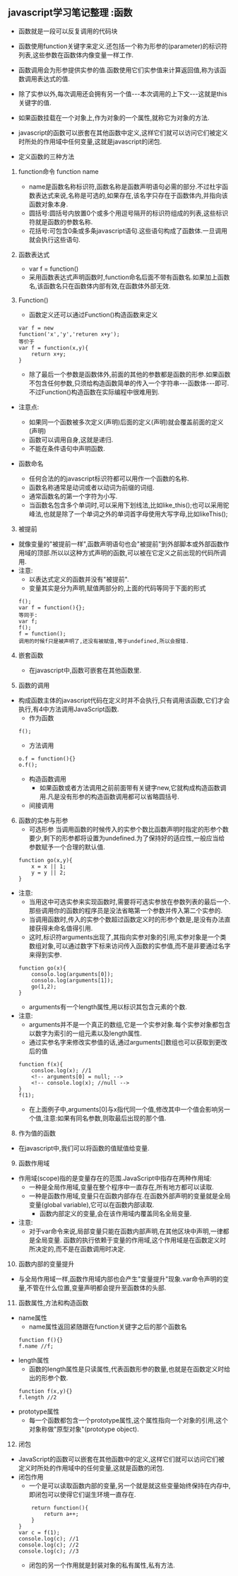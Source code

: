 ## javascript学习笔记整理 :函数
+ 函数就是一段可以反复调用的代码块
+ 函数使用function关键字来定义.还包括一个称为形参的(parameter)的标识符列表,这些参数在函数体内像变量一样工作.
+ 函数调用会为形参提供实参的值.函数使用它们实参值来计算返回值,称为该函数调用表达式的值.
+ 除了实参以外,每次调用还会拥有另一个值---本次调用的上下文---这就是this关键字的值.
+ 如果函数挂载在一个对象上,作为对象的一个属性,就称它为对象的方法.
+ javascript的函数可以嵌套在其他函数中定义,这样它们就可以访问它们被定义时所处的作用域中任何变量,这就是javascript的闭包.
  
+ 定义函数的三种方法
1.  function命令  function name
    - name是函数名称标识符,函数名称是函数声明语句必需的部分.不过杜宇函数表达式来说,名称是可选的,如果存在,该名字只存在于函数体内,并指向该函数对象本身.
    - 圆括号:圆括号内放置0个或多个用逗号隔开的标识符组成的列表,这些标识符就是函数的参数名称.
    - 花括号:可包含0条或多条javascript语句.这些语句构成了函数体.一旦调用就会执行这些语句.
2. 函数表达式
    - var f = function()
    - 采用函数表达式声明函数时,function命名后面不带有函数名.如果加上函数名,该函数名只在函数体内部有效,在函数体外部无效.
3. Function()



    - 函数定义还可以通过Function()构造函数来定义
    ```
    var f = new
    function('x','y','returen x+y');
    等价于
    var f = function(x,y){
        return x+y;
    }
    ```
    - 除了最后一个参数是函数体外,前面的其他的参数都是函数的形参.如果函数不包含任何参数,只须给构造函数简单的传入一个字符串---函数体---即可.不过Function()构造函数在实际编程中很难用到.
+ 注意点:
    - 如果同一个函数被多次定义(声明)后面的定义(声明)就会覆盖前面的定义(声明)
    - 函数可以调用自身,这就是递归.
    - 不能在条件语句中声明函数.

+ 函数命名
    - 任何合法的的javascript标识符都可以用作一个函数的名称.
    - 函数名称通常是动词或者以动词为前缀的词组.
    - 通常函数名的第一个字符为小写.
    - 当函数名包含多个单词时,可以采用下划线法,比如like_this();也可以采用驼峰法,也就是除了一个单词之外的单词首字母使用大写字母,比如likeThis();

3. 被提前
+ 就像变量的"被提前一样",函数声明语句也会"被提前"到外部脚本或外部函数作用域的顶部.所以以这种方式声明的函数,可以被在它定义之前出现的代码所调用.
+ 注意:
    - 以表达式定义的函数并没有"被提前".
    - 变量其实是分为声明,赋值两部分的,上面的代码等同于下面的形式
    ```
    f();
    var f = function(){};
    等同于:
    var f;
    f();
    f = function();
    调用的时候f只是被声明了,还没有被赋值,等于undefined,所以会报错.
    ```
4. 嵌套函数 
   - 在javascript中,函数可嵌套在其他函数里.

5. 函数的调用
+ 构成函数主体的javascript代码在定义时并不会执行,只有调用该函数,它们才会执行,有4中方法调用JavaScript函数.
    - 作为函数
    ```
    f();
    ```
    - 方法调用
    ```
    o.f = function(){}
    o.f();
    ```
    - 构造函数调用
      - 如果函数或者方法调用之前前面带有关键字new,它就构成构造函数调用.凡是没有形参的构造函数调用都可以省略圆括号.
    -  间接调用
6. 函数的实参与形参
   - 可选形参 当调用函数的时候传入的实参个数比函数声明时指定的形参个数要少,剩下的形参都将设置为undefined.为了保持好的适应性,一般应当给参数赋予一个合理的默认值.
    ```
    function go(x,y){
        x = x || 1;
        y = y || 2;
    }  
+ 注意:
    - 当用这中可选实参来实现函数时,需要将可选实参放在参数列表的最后一个.那些调用你的函数的程序员是没法省略第一个参数并传入第二个实参的.
    - 当调用函数时,传入的实参个数超过函数定义时的形参个数是,是没有办法直接获得未命名值得引用.
    - 这时,标识符arguments出现了,其指向实参对象的引用,实参对象是一个类数组对象,可以通过数字下标来访问传入函数的实参值,而不是非要通过名字来得到实参.
    ```
    function go(x){
        consolo.log(arguments[0]);
        consolo.log(arguments[1]);
        go(1,2);
    }
    ```
    - arguments有一个length属性,用以标识其包含元素的个数.
+ 注意:
    - arguments并不是一个真正的数组,它是一个实参对象.每个实参对象都包含以数字为索引的一组元素以及length属性.
    - 通过实参名字来修改实参值的话,通过arguments[]数组也可以获取到更改后的值
    ```
    function f(x){
        consloe.log(x); //1
        <!-- arguments[0] = null; -->
        <!-- console.log(x); //null -->
    }
    f(1);
    ```
    - 在上面例子中,arguments[0]与x指代同一个值,修改其中一个值会影响另一个值,注意:如果有同名参数,则取最后出现的那个值.

8. 作为值的函数
+ 在javascript中,我们可以将函数的值赋值给变量.
9. 函数作用域 
+ 作用域(scope)指的是变量存在的范围.JavaScript中指存在两种作用域:
    - 一种是全局作用域,变量在整个程序中一直存在,所有地方都可以读取.
    - 一种是函数作用域,变量只在函数内部存在.在函数外部声明的变量就是全局变量(global variable),它可以在函数内部读取.
      - 函数内部定义的变量,会在该作用域内覆盖同名全局变量.
+ 注意:
    - 对于var命令来说,局部变量只能在函数内部声明,在其他区块中声明,一律都是全局变量.
    函数的执行依赖于变量的作用域,这个作用域是在函数定义时所决定的,而不是在函数调用时决定.
10. 函数内部的变量提升
+ 与全局作用域一样,函数作用域内部也会产生"变量提升"现象.var命令声明的变量,不管在什么位置,变量声明都会提升至函数体的头部.
11. 函数属性,方法和构造函数
+ name属性
    - name属性返回紧随跟在function关键字之后的那个函数名
    ```
    function f(){}
    f.name //f;
    ```
+ length属性
    - 函数的length属性是只读属性,代表函数形参的数量,也就是在函数定义时给出的形参个数.
    ```
    function f(x,y){}
    f.length //2
    ```
+ prototype属性
    - 每一个函数都包含一个prototype属性,这个属性指向一个对象的引用,这个对象称做"原型对象"(prototype object).

12. 闭包
+ JavaScript的函数可以嵌套在其他函数中的定义,这样它们就可以访问它们被定义时所处的作用域中的任何变量,这就是函数的闭包.
+ 闭包作用
    - 一个是可以读取函数内部的变量,另一个就是就这些变量始终保持在内存中,即闭包可以使得它们诞生环境一直存在.
    ```function f(a){
        return function(){
            return a++;
        }
    }
    var c = f(1);
    console.log(c); //1
    console.log(c); //2
    console.log(c); //3
    ```
    - 闭包的另一个作用就是封装对象的私有属性,私有方法.



